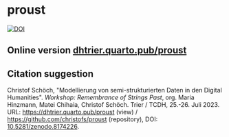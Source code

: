 # proust
[![DOI](https://zenodo.org/badge/DOI/10.5281/zenodo.8174227.svg)](https://doi.org/10.5281/zenodo.8174227)

## Online version [dhtrier.quarto.pub/proust](https://dhtrier.quarto.pub/proust) 

## Citation suggestion

Christof Schöch, "Modellierung von semi-strukturierten Daten in den Digital Humanities". *Workshop: Remembrance of Strings Past*, org. Maria Hinzmann, Matei Chihaia, Christof Schöch. Trier / TCDH, 25.-26. Juli 2023. URL: https://dhtrier.quarto.pub/proust (view) / https://github.com/christofs/proust (repository), DOI: [10.5281/zenodo.8174226](https://doi.org/10.5281/zenodo.8174226).  

